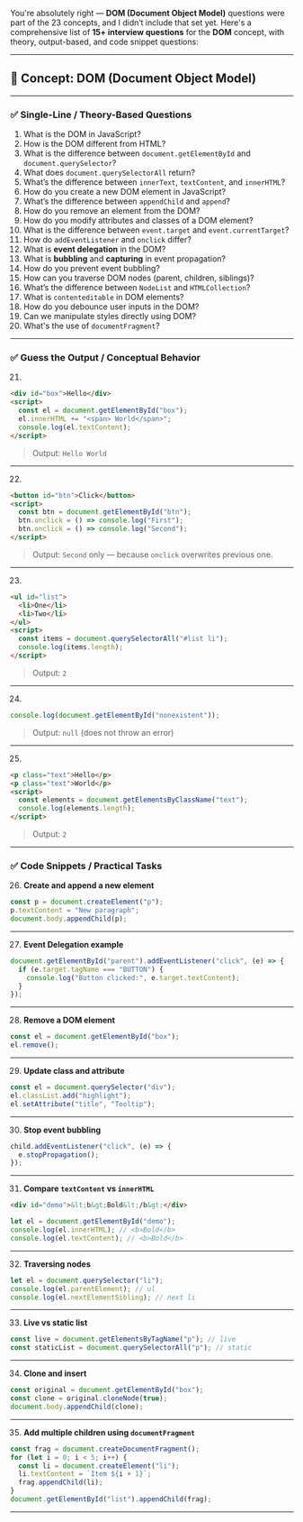 You're absolutely right — **DOM (Document Object Model)** questions were part of the 23 concepts, and I didn’t include that set yet. Here's a comprehensive list of **15+ interview questions** for the **DOM** concept, with theory, output-based, and code snippet questions:

---

## 🔹 **Concept: DOM (Document Object Model)**

---

### ✅ **Single-Line / Theory-Based Questions**

1. What is the DOM in JavaScript?
2. How is the DOM different from HTML?
3. What is the difference between `document.getElementById` and `document.querySelector`?
4. What does `document.querySelectorAll` return?
5. What’s the difference between `innerText`, `textContent`, and `innerHTML`?
6. How do you create a new DOM element in JavaScript?
7. What’s the difference between `appendChild` and `append`?
8. How do you remove an element from the DOM?
9. How do you modify attributes and classes of a DOM element?
10. What is the difference between `event.target` and `event.currentTarget`?
11. How do `addEventListener` and `onclick` differ?
12. What is **event delegation** in the DOM?
13. What is **bubbling** and **capturing** in event propagation?
14. How do you prevent event bubbling?
15. How can you traverse DOM nodes (parent, children, siblings)?
16. What’s the difference between `NodeList` and `HTMLCollection`?
17. What is `contenteditable` in DOM elements?
18. How do you debounce user inputs in the DOM?
19. Can we manipulate styles directly using DOM?
20. What's the use of `documentFragment`?

---

### ✅ **Guess the Output / Conceptual Behavior**

21.

```html
<div id="box">Hello</div>
<script>
  const el = document.getElementById("box");
  el.innerHTML += "<span> World</span>";
  console.log(el.textContent);
</script>
```

> Output: `Hello World`

---

22.

```html
<button id="btn">Click</button>
<script>
  const btn = document.getElementById("btn");
  btn.onclick = () => console.log("First");
  btn.onclick = () => console.log("Second");
</script>
```

> Output: `Second` only — because `onclick` overwrites previous one.

---

23.

```html
<ul id="list">
  <li>One</li>
  <li>Two</li>
</ul>
<script>
  const items = document.querySelectorAll("#list li");
  console.log(items.length);
</script>
```

> Output: `2`

---

24.

```js
console.log(document.getElementById("nonexistent"));
```

> Output: `null` (does not throw an error)

---

25.

```html
<p class="text">Hello</p>
<p class="text">World</p>
<script>
  const elements = document.getElementsByClassName("text");
  console.log(elements.length);
</script>
```

> Output: `2`

---

### ✅ **Code Snippets / Practical Tasks**

26. **Create and append a new element**

```js
const p = document.createElement("p");
p.textContent = "New paragraph";
document.body.appendChild(p);
```

---

27. **Event Delegation example**

```js
document.getElementById("parent").addEventListener("click", (e) => {
  if (e.target.tagName === "BUTTON") {
    console.log("Button clicked:", e.target.textContent);
  }
});
```

---

28. **Remove a DOM element**

```js
const el = document.getElementById("box");
el.remove();
```

---

29. **Update class and attribute**

```js
const el = document.querySelector("div");
el.classList.add("highlight");
el.setAttribute("title", "Tooltip");
```

---

30. **Stop event bubbling**

```js
child.addEventListener("click", (e) => {
  e.stopPropagation();
});
```

---

31. **Compare `textContent` vs `innerHTML`**

```html
<div id="demo">&lt;b&gt;Bold&lt;/b&gt;</div>
```

```js
let el = document.getElementById("demo");
console.log(el.innerHTML); // <b>Bold</b>
console.log(el.textContent); // <b>Bold</b>
```

---

32. **Traversing nodes**

```js
let el = document.querySelector("li");
console.log(el.parentElement); // ul
console.log(el.nextElementSibling); // next li
```

---

33. **Live vs static list**

```js
const live = document.getElementsByTagName("p"); // live
const staticList = document.querySelectorAll("p"); // static
```

---

34. **Clone and insert**

```js
const original = document.getElementById("box");
const clone = original.cloneNode(true);
document.body.appendChild(clone);
```

---

35. **Add multiple children using `documentFragment`**

```js
const frag = document.createDocumentFragment();
for (let i = 0; i < 5; i++) {
  const li = document.createElement("li");
  li.textContent = `Item ${i + 1}`;
  frag.appendChild(li);
}
document.getElementById("list").appendChild(frag);
```

---
